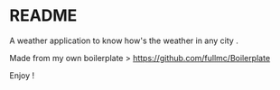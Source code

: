 # README
A weather application to know how's the weather in any city .

Made from my own boilerplate > https://github.com/fullmc/Boilerplate

Enjoy !

